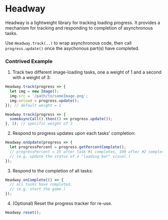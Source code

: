 # Headway
Headway is a lightweight library for tracking loading progress. It provides a mechanism for tracking and responding to completion of asynchronous tasks.

Use `Headway.track(..)` to wrap asynchronous code, then call `progress.update()` once the asychonous part(s) have completed.

### Contrived Example
1. Track two different image-loading tasks, one a weight of 1 and a second with a weight of 3:
```javascript
Headway.track(progress => {
  let img = new Image();
  img.src = '/path/to/someImage.png';
  img.onload = progress.update();
}); // default weight = 1

Headway.track(progress => {
  someAsyncCall().then(() => progress.update());
}, 3); // specific weight of 3
```
2. Respond to progress updates upon each tasks' completion:
```javascript
Headway.onUpdate(progress => {
  let progressPercent = progress.getPercentComplete();
  // progressPercent = 25 after task #1 completes, 100 after #2 completes.
  // (e.g. update the status of a "loading bar" visual.)
});
```
3. Respond to the completion of all tasks:
```javascript
Headway.onComplete(() => {
  // all tasks have completed.
  // (e.g. start the game.)
});
```
4. (Optional) Reset the progress tracker for re-use.
```javascript
Headway.reset();
```
